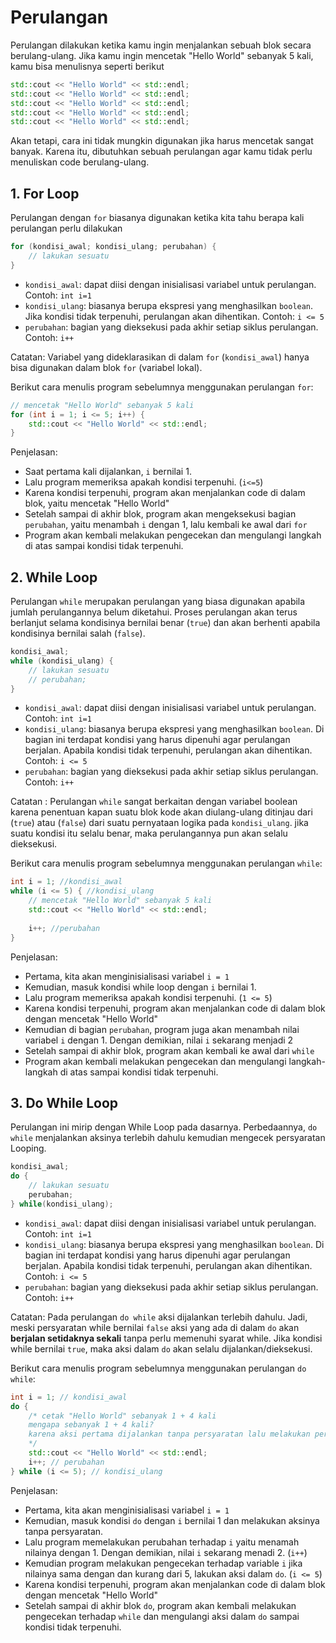 # Perulangan

Perulangan dilakukan ketika kamu ingin menjalankan sebuah blok secara berulang-ulang. Jika kamu ingin mencetak "Hello World" sebanyak 5 kali, kamu bisa menulisnya seperti berikut

```cpp
std::cout << "Hello World" << std::endl;
std::cout << "Hello World" << std::endl;
std::cout << "Hello World" << std::endl;
std::cout << "Hello World" << std::endl;
std::cout << "Hello World" << std::endl;
```

Akan tetapi, cara ini tidak mungkin digunakan jika harus mencetak sangat banyak. Karena itu, dibutuhkan sebuah perulangan agar kamu tidak perlu menuliskan code berulang-ulang.

## 1. For Loop

Perulangan dengan `for` biasanya digunakan ketika kita tahu berapa kali perulangan perlu dilakukan

```cpp
for (kondisi_awal; kondisi_ulang; perubahan) {
	// lakukan sesuatu
}
```

- `kondisi_awal`: dapat diisi dengan inisialisasi variabel untuk perulangan. Contoh: `int i=1`
- `kondisi_ulang`: biasanya berupa ekspresi yang menghasilkan `boolean`. Jika kondisi tidak terpenuhi, perulangan akan dihentikan. Contoh: `i <= 5`
- `perubahan`: bagian yang dieksekusi pada akhir setiap siklus perulangan. Contoh: `i++`

Catatan: Variabel yang dideklarasikan di dalam `for` (`kondisi_awal`) hanya bisa digunakan dalam blok `for` (variabel lokal).

Berikut cara menulis program sebelumnya menggunakan perulangan `for`:

```cpp
// mencetak "Hello World" sebanyak 5 kali
for (int i = 1; i <= 5; i++) {
	std::cout << "Hello World" << std::endl;
}
```

Penjelasan:

- Saat pertama kali dijalankan, `i` bernilai 1.
- Lalu program memeriksa apakah kondisi terpenuhi. (`i<=5`)
- Karena kondisi terpenuhi, program akan menjalankan code di dalam blok, yaitu mencetak "Hello World"
- Setelah sampai di akhir blok, program akan mengeksekusi bagian `perubahan`, yaitu menambah `i` dengan 1, lalu kembali ke awal dari `for`
- Program akan kembali melakukan pengecekan dan mengulangi langkah di atas sampai kondisi tidak terpenuhi.

## 2. While Loop
Perulangan `while` merupakan perulangan yang biasa digunakan apabila jumlah perulangannya belum diketahui. Proses perulangan akan terus berlanjut selama kondisinya bernilai benar (`true`) dan akan berhenti apabila kondisinya bernilai salah (`false`).

```cpp
kondisi_awal;
while (kondisi_ulang) {
	// lakukan sesuatu
	// perubahan;
}
```

- `kondisi_awal`: dapat diisi dengan inisialisasi variabel untuk perulangan. Contoh: `int i=1`
- `kondisi_ulang`: biasanya berupa ekspresi yang menghasilkan `boolean`. Di bagian ini terdapat kondisi yang harus dipenuhi agar perulangan berjalan. Apabila kondisi tidak terpenuhi, perulangan akan dihentikan. Contoh: `i <= 5`
- `perubahan`: bagian yang dieksekusi pada akhir setiap siklus perulangan. Contoh: `i++`

Catatan : Perulangan `while` sangat berkaitan dengan variabel boolean karena penentuan kapan suatu blok kode akan diulang-ulang ditinjau dari (`true`) atau (`false`) dari suatu pernyataan logika pada `kondisi_ulang`. jika suatu kondisi itu selalu benar, maka perulangannya pun akan selalu dieksekusi.

Berikut cara menulis program sebelumnya menggunakan perulangan `while`:

```cpp
int i = 1; //kondisi_awal
while (i <= 5) { //kondisi_ulang
	// mencetak "Hello World" sebanyak 5 kali
	std::cout << "Hello World" << std::endl;
	
	i++; //perubahan
}
```

Penjelasan:

- Pertama, kita akan menginisialisasi variabel `i = 1`
- Kemudian, masuk kondisi while loop dengan `i` bernilai 1. 
- Lalu program memeriksa apakah kondisi terpenuhi. (`1 <= 5`)
- Karena kondisi terpenuhi, program akan menjalankan code di dalam blok dengan mencetak "Hello World"
- Kemudian di bagian `perubahan`, program juga akan menambah nilai variabel `i` dengan 1. Dengan demikian, nilai `i` sekarang menjadi 2
- Setelah sampai di akhir blok, program akan kembali ke awal dari `while`
- Program akan kembali melakukan pengecekan dan mengulangi langkah-langkah di atas sampai kondisi tidak terpenuhi.

## 3. Do While Loop
Perulangan ini mirip dengan While Loop pada dasarnya. Perbedaannya, `do while` menjalankan aksinya terlebih dahulu kemudian mengecek persyaratan Looping.

```cpp
kondisi_awal;
do {
	// lakukan sesuatu
	perubahan;
} while(kondisi_ulang);
```

- `kondisi_awal`: dapat diisi dengan inisialisasi variabel untuk perulangan. Contoh: `int i=1`
- `kondisi_ulang`: biasanya berupa ekspresi yang menghasilkan `boolean`. Di bagian ini terdapat kondisi yang harus dipenuhi agar perulangan berjalan. Apabila kondisi tidak terpenuhi, perulangan akan dihentikan. Contoh: `i <= 5`
- `perubahan`: bagian yang dieksekusi pada akhir setiap siklus perulangan. Contoh: `i++`

Catatan: Pada perulangan `do while` aksi dijalankan terlebih dahulu. Jadi, meski persyaratan while bernilai `false` aksi yang ada di dalam `do` akan **berjalan setidaknya sekali** tanpa perlu memenuhi syarat while. Jika kondisi while bernilai `true`, maka aksi dalam `do` akan selalu dijalankan/dieksekusi.

Berikut cara menulis program sebelumnya menggunakan perulangan `do while`:

```cpp
int i = 1; // kondisi_awal
do {
	/* cetak "Hello World" sebanyak 1 + 4 kali
	mengapa sebanyak 1 + 4 kali?
	karena aksi pertama dijalankan tanpa persyaratan lalu melakukan perubahan dan kondisi_ulang
	*/
	std::cout << "Hello World" << std::endl;
	i++; // perubahan
} while (i <= 5); // kondisi_ulang
```

Penjelasan:

- Pertama, kita akan menginisialisasi variabel `i = 1`
- Kemudian, masuk kondisi `do` dengan `i` bernilai 1 dan melakukan aksinya tanpa persyaratan.
- Lalu program memelakukan perubahan terhadap `i` yaitu menamah nilainya dengan 1. Dengan demikian, nilai `i` sekarang menadi 2. (`i++`)
- Kemudian program melakukan pengecekan terhadap variable `i` jika nilainya sama dengan dan kurang dari 5, lakukan aksi dalam `do`. (`i <= 5`)
- Karena kondisi terpenuhi, program akan menjalankan code di dalam blok dengan mencetak "Hello World"
- Setelah sampai di akhir blok `do`, program akan kembali melakukan pengecekan terhadap `while` dan mengulangi aksi dalam `do` sampai kondisi tidak terpenuhi.
